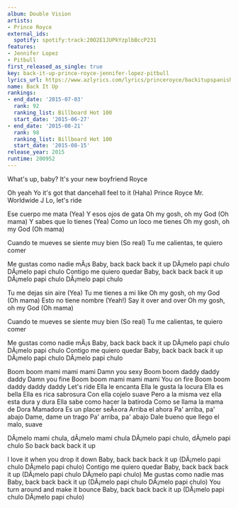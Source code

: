```yaml
---
album: Double Vision
artists:
- Prince Royce
external_ids:
  spotify: spotify:track:20O2E1JUPkYzplbBccP231
features:
- Jennifer Lopez
- Pitbull
first_released_as_single: true
key: back-it-up-prince-royce-jennifer-lopez-pitbull
lyrics_url: https://www.azlyrics.com/lyrics/princeroyce/backitupspanishversion.html
name: Back It Up
rankings:
- end_date: '2015-07-03'
  rank: 92
  ranking_list: Billboard Hot 100
  start_date: '2015-06-27'
- end_date: '2015-08-21'
  rank: 98
  ranking_list: Billboard Hot 100
  start_date: '2015-08-15'
release_year: 2015
runtime: 200952
---
```

What's up, baby?
It's your new boyfriend
Royce


Oh yeah
Yo it's got that dancehall feel to it (Haha)
Prince Royce
Mr. Worldwide
J Lo, let's ride


Ese cuerpo me mata (Yea)
Y esos ojos de gata
Oh my gosh, oh my God (Oh mama)
Y sabes que lo tienes (Yea)
Como un loco me tienes
Oh my gosh, oh my God (Oh mama)


Cuando te mueves se siente muy bien (So real)
Tu me calientas, te quiero comer


Me gustas como nadie mÃ¡s
Baby, back back back it up
DÃ¡melo papi chulo
DÃ¡melo papi chulo
Contigo me quiero quedar
Baby, back back back it up
DÃ¡melo papi chulo
DÃ¡melo papi chulo


Tu me dejas sin aire (Yea)
Tu me tienes a mi like
Oh my gosh, oh my God (Oh mama)
Esto no tiene nombre (Yeah!)
Say it over and over
Oh my gosh, oh my God (Oh mama)


Cuando te mueves se siente muy bien (So real)
Tu me calientas, te quiero comer


Me gustas como nadie mÃ¡s
Baby, back back back it up
DÃ¡melo papi chulo
DÃ¡melo papi chulo
Contigo me quiero quedar
Baby, back back back it up
DÃ¡melo papi chulo
DÃ¡melo papi chulo


Boom boom mami mami mami
Damn you sexy
Boom boom daddy daddy daddy
Damn you fine
Boom boom mami mami mami
You on fire
Boom boom daddy daddy daddy
Let's ride
Ella le encanta
Ella le gusta la locura
Ella es bella
Ella es rica sabrosura
Con ella cojelo suave
Pero a la misma vez ella esta dura y dura
Ella sabe como hacer la batiroda
Como se llama la mama de Dora
Mamadora
Es un placer seÃ±ora
Arriba el ahora
Pa' arriba, pa' abajo
Dame, dame un trago
Pa' arriba, pa' abajo
Dale bueno que llego el malo, suave


DÃ¡melo mami chula, dÃ¡melo mami chula
DÃ¡melo papi chulo, dÃ¡melo papi chulo
So back back back it up


I love it when you drop it down
Baby, back back back it up
(DÃ¡melo papi chulo
DÃ¡melo papi chulo)
Contigo me quiero quedar
Baby, back back back it up
(DÃ¡melo papi chulo
DÃ¡melo papi chulo)
Me gustas como nadie mas
Baby, back back back it up
(DÃ¡melo papi chulo
DÃ¡melo papi chulo)
You turn around and make it bounce
Baby, back back back it up
(DÃ¡melo papi chulo
DÃ¡melo papi chulo)
